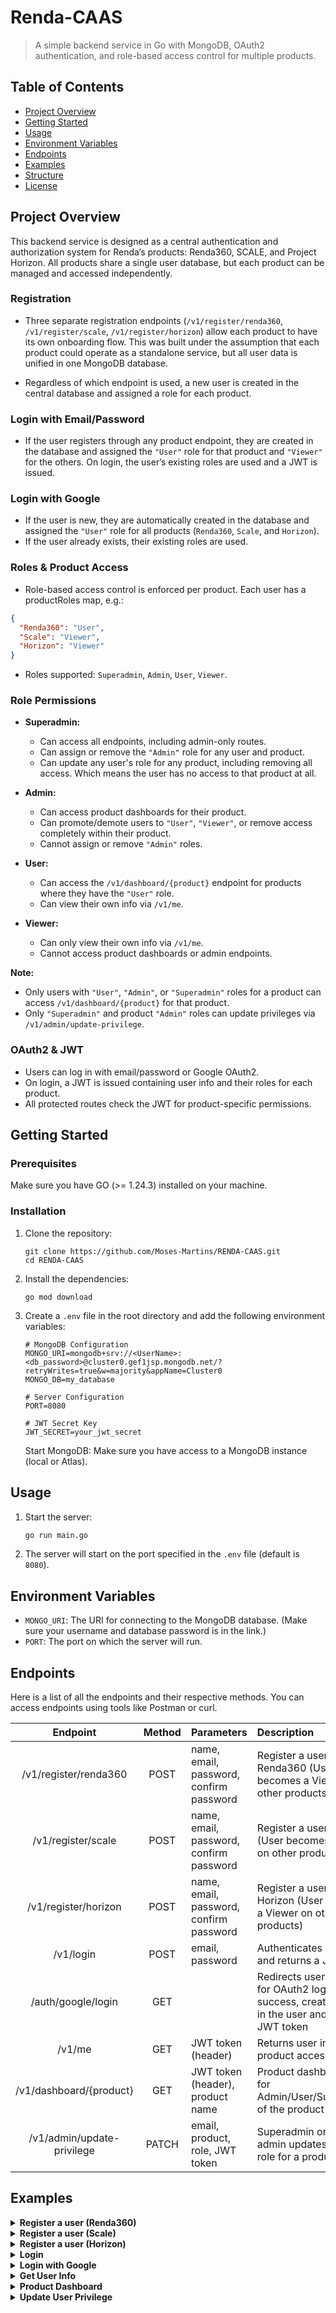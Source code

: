 # Renda-CAAS 
> A simple backend service in Go with MongoDB, OAuth2 authentication, and role-based access control for multiple products.

## Table of Contents
- [Project Overview](#project-overview)
- [Getting Started](#getting-started)
- [Usage](#usage)
- [Environment Variables](#environment-variables)
- [Endpoints](#endpoints)
- [Examples](#examples)
- [Structure](Structure.md)
- [License](LICENSE)
## Project Overview
This backend service is designed as a central authentication and authorization system for Renda’s products: Renda360, SCALE, and Project Horizon.
All products share a single user database, but each product can be managed and accessed independently.

### Registration
- Three separate registration endpoints (`/v1/register/renda360`, `/v1/register/scale`, `/v1/register/horizon`) allow each product to have its own onboarding flow.
This was built under the assumption that each product could operate as a standalone service, but all user data is unified in one MongoDB database.

- Regardless of which endpoint is used, a new user is created in the central database and assigned a role for each product.

### Login with Email/Password
- If the user registers through any product endpoint, they are created in the database and assigned the `"User"` role for that product and `"Viewer"` for the others.
On login, the user’s existing roles are used and a JWT is issued.

### Login with Google
- If the user is new, they are automatically created in the database and assigned the `"User"` role for all products (`Renda360`, `Scale`, and `Horizon`).
- If the user already exists, their existing roles are used.

### Roles & Product Access
- Role-based access control is enforced per product.
Each user has a productRoles map, e.g.:
```json
{
  "Renda360": "User",
  "Scale": "Viewer",
  "Horizon": "Viewer"
}
```
- Roles supported: `Superadmin`, `Admin`, `User`, `Viewer`.

### Role Permissions

- **Superadmin:**  
  - Can access all endpoints, including admin-only routes.
  - Can assign or remove the `"Admin"` role for any user and product.
  - Can update any user's role for any product, including removing all access. Which means the user has no access to that product at all.

- **Admin:**  
  - Can access product dashboards for their product.
  - Can promote/demote users to `"User"`, `"Viewer"`, or remove access completely within their product.
  - Cannot assign or remove `"Admin"` roles.

- **User:**  
  - Can access the `/v1/dashboard/{product}` endpoint for products where they have the `"User"` role.
  - Can view their own info via `/v1/me`.

- **Viewer:**  
  - Can only view their own info via `/v1/me`.
  - Cannot access product dashboards or admin endpoints.

**Note:**  
- Only users with `"User"`, `"Admin"`, or `"Superadmin"` roles for a product can access `/v1/dashboard/{product}` for that product.
- Only `"Superadmin"` and product `"Admin"` roles can update privileges via `/v1/admin/update-privilege`.

### OAuth2 & JWT
- Users can log in with email/password or Google OAuth2.
- On login, a JWT is issued containing user info and their roles for each product.
- All protected routes check the JWT for product-specific permissions.

## Getting Started

### Prerequisites

Make sure you have GO (>= 1.24.3) installed on your machine.

### Installation

1. Clone the repository:
    ```properties
    git clone https://github.com/Moses-Martins/RENDA-CAAS.git
    cd RENDA-CAAS
    ```
2. Install the dependencies:
    ```properties
    go mod download
    ```

3. Create a `.env` file in the root directory and add the following environment variables:
    ```properties
    # MongoDB Configuration
    MONGO_URI=mongodb+srv://<UserName>:<db_password>@cluster0.gef1jsp.mongodb.net/?retryWrites=true&w=majority&appName=Cluster0
    MONGO_DB=my_database
   
    # Server Configuration
    PORT=8080 
    
    # JWT Secret Key
    JWT_SECRET=your_jwt_secret
    ```
    Start MongoDB: Make sure you have access to a MongoDB instance (local or Atlas).
   
## Usage

1. Start the server:
    ```sh
    go run main.go
    ```
2. The server will start on the port specified in the `.env` file (default is `8080`).

## Environment Variables

- `MONGO_URI`: The URI for connecting to the MongoDB database. (Make sure your username and database password is in the link.)
- `PORT`: The port on which the server will run.



## Endpoints

Here is a list of all the endpoints and their respective methods. You can access endpoints using tools like Postman or curl.

| Endpoint | Method | Parameters | Description |
| :------: | :----: | :--------- | :---------- |
| /v1/register/renda360 |	POST | name, email, password, confirm password | Register a user for Renda360 (User becomes a Viewer on other products) |
| /v1/register/scale | POST | name, email, password, confirm password | Register a user for Scale (User becomes a Viewer on other products) |
| /v1/register/horizon | POST | name, email, password, confirm password | Register a user for Horizon (User becomes a Viewer on other products) |
| /v1/login | POST | email, password | Authenticates a user and returns a JWT token |
| /auth/google/login | GET | | Redirects user to Google for OAuth2 login. On success, creates or logs in the user and returns a JWT token |
| /v1/me |	GET | JWT token (header) | Returns user info and product access details |
| /v1/dashboard/{product} | GET | JWT token (header), product name | Product dashboard, only for Admin/User/SuperAdmin of the product |
| /v1/admin/update-privilege | PATCH | email, product, role, JWT token | Superadmin or product admin updates a user's role for a product |


## Examples

<details> <summary><strong>Register a user (Renda360)</strong></summary>

POST `/v1/register/renda360`

```json
{
  "name": "Jane Doe",
  "email": "jane@example.com",
  "password": "securePassword123",
  "confirmPassword": "securePassword123"
}
```

</details> <details> <summary><strong>Register a user (Scale)</strong></summary>

POST `/v1/register/scale`

```json
{
  "name": "John Smith",
  "email": "john@example.com",
  "password": "anotherSecurePassword",
  "confirmPassword": "anotherSecurePassword"
}
```
</details> <details> <summary><strong>Register a user (Horizon)</strong></summary>

POST `/v1/register/horizon`
```json
{
  "name": "Alice Johnson",
  "email": "alice@example.com",
  "password": "MySafePass456",
  "confirmPassword": "MySafePass456"
}
```
</details> <details> <summary><strong>Login</strong></summary>

POST `/v1/login`
```json
{
  "email": "jane@example.com",
  "password": "securePassword123"
}
```
✅ Response:
```json
{
  "token": "eyJhbGciOiJIUzI1NiIsInR5cCI6IkpXVCJ9..."
}
```

</details> <details> <summary><strong>Login with Google</strong></summary>

GET `/auth/google/login`

**How to use:**
1. Visit `/auth/google/login` in your browser.
2. You will be redirected to Google to log in.
3. After successful login, you will be redirected back and receive a JWT token in the response.

✅ Example response:
```json
{
  "token": "eyJhbGciOiJIUzI1NiIsInR5cCI6IkpXVCJ9..."
}
```

</details> <details> <summary><strong>Get User Info</strong></summary>

GET `/v1/me`

Headers:

`Authorization`: Bearer <JWT_TOKEN>

</details> <details> <summary><strong>Product Dashboard</strong></summary>

GET `/v1/dashboard/renda360` (or scale, horizon)

Headers:

`Authorization`: Bearer <JWT_TOKEN>

</details> <details> <summary><strong>Update User Privilege</strong></summary>

PATCH `/v1/admin/update-privilege`

Headers:

`Authorization`: Bearer <JWT_TOKEN>

Body:
```json
{
  "email": "user@example.com",
  "product": "Scale",
  "role": "Admin"
}
```
Only users with the **Superadmin** role can assign or remove the ***Admin*** role for any product.
Product admins can only promote or demote users to ***User*** or ***Viewer*** roles within their own product, but cannot assign or remove the *Admin* role for any user.

</details>


